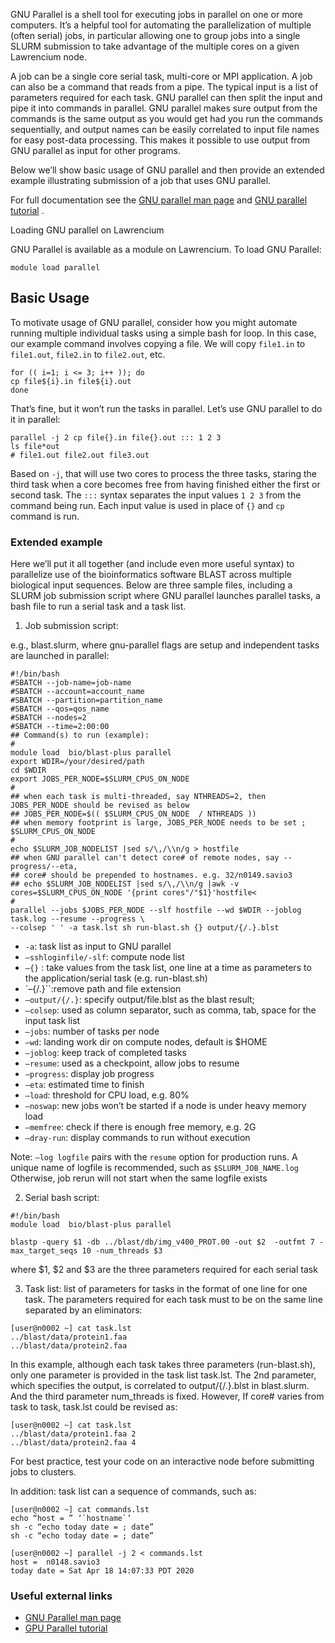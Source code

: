 GNU Parallel is a shell tool for executing jobs in parallel on one or more computers. It’s a helpful tool for automating the parallelization of multiple (often serial) jobs, in particular allowing one to group jobs into a single SLURM submission to take advantage of the multiple cores on a given Lawrencium node.

A job can be a single core serial task, multi-core or MPI application. A job can also be a command that reads from a pipe. The typical input is a list of parameters required for each task. GNU parallel can then split the input and pipe it into commands in parallel. GNU parallel makes sure output from the commands is the same output as you would get had you run the commands sequentially, and output names can be easily correlated to input file names for easy post-data processing. This makes it possible to use output from GNU parallel as input for other programs.

Below we’ll show basic usage of GNU parallel and then provide an extended example illustrating submission of a job that uses GNU parallel.

For full documentation see the [GNU parallel man page](https://www.gnu.org/software/parallel/man.html) and [GNU parallel tutorial](https://www.gnu.org/software/parallel/parallel_tutorial.html) .

Loading GNU parallel on Lawrencium

GNU Parallel is available as a module on Lawrencium. To load GNU Parallel:

```
module load parallel

```

## Basic Usage

To motivate usage of GNU parallel, consider how you might automate running multiple individual tasks using a simple bash for loop. In this case, our example command involves copying a file. We will copy `file1.in` to `file1.out`, `file2.in` to `file2.out`, etc.

```
for (( i=1; i <= 3; i++ )); do
cp file${i}.in file${i}.out
done

```

That’s fine, but it won’t run the tasks in parallel. Let’s use GNU parallel to do it in parallel:

```
parallel -j 2 cp file{}.in file{}.out ::: 1 2 3
ls file*out
# file1.out file2.out file3.out

```

Based on `-j`, that will use two cores to process the three tasks, staring the third task when a core becomes free from having finished either the first or second task. The `:::` syntax separates the input values `1 2 3` from the command being run. Each input value is used in place of `{}` and `cp` command is run.

### Extended example

Here we’ll put it all together (and include even more useful syntax) to parallelize use of the bioinformatics software BLAST across multiple biological input sequences. Below are three sample files, including a SLURM job submission script where GNU parallel launches parallel tasks, a bash file to run a serial task and a task list.

1. Job submission script:

e.g., blast.slurm, where gnu-parallel flags are setup and independent tasks are launched in parallel:

```
#!/bin/bash
#SBATCH --job-name=job-name
#SBATCH --account=account_name
#SBATCH --partition=partition_name
#SBATCH --qos=qos_name
#SBATCH --nodes=2
#SBATCH --time=2:00:00
## Command(s) to run (example):
#
module load  bio/blast-plus parallel
export WDIR=/your/desired/path
cd $WDIR
export JOBS_PER_NODE=$SLURM_CPUS_ON_NODE
#
## when each task is multi-threaded, say NTHREADS=2, then JOBS_PER_NODE should be revised as below
## JOBS_PER_NODE=$(( $SLURM_CPUS_ON_NODE  / NTHREADS ))
## when memory footprint is large, JOBS_PER_NODE needs to be set ; $SLURM_CPUS_ON_NODE
#
echo $SLURM_JOB_NODELIST |sed s/\,/\\n/g > hostfile
## when GNU parallel can't detect core# of remote nodes, say --progress/--eta,
## core# should be prepended to hostnames. e.g. 32/n0149.savio3
## echo $SLURM_JOB_NODELIST |sed s/\,/\\n/g |awk -v cores=$SLURM_CPUS_ON_NODE '{print cores"/"$1}'hostfile<
#
parallel --jobs $JOBS_PER_NODE --slf hostfile --wd $WDIR --joblog task.log --resume --progress \
--colsep ' ' -a task.lst sh run-blast.sh {} output/{/.}.blst 

```

- `-a`: task list as input to GNU parallel
- `–sshloginfile/-slf`: compute node list
- `–{}` : take values from the task list, one line at a time as parameters to the application/serial task (e.g. run-blast.sh)
- \`–{/.}\`\`:remove path and file extension
- `–output/{/.}`: specify output/file.blst as the blast result;
- `–colsep`: used as column separator, such as comma, tab, space for the input task list
- `–jobs`: number of tasks per node
- `–wd`: landing work dir on compute nodes, default is $HOME
- `–joblog`: keep track of completed tasks
- `–resume`: used as a checkpoint, allow jobs to resume
- `–progress`: display job progress
- `–eta`: estimated time to finish
- `–load`: threshold for CPU load, e.g. 80%
- `–noswap`: new jobs won’t be started if a node is under heavy memory load
- `–memfree`: check if there is enough free memory, e.g. 2G
- `–dray-run`: display commands to run without execution

Note: `–log logfile` pairs with the `resume` option for production runs. A unique name of logfile is recommended, such as `$SLURM_JOB_NAME.log` Otherwise, job rerun will not start when the same logfile exists

2. Serial bash script:

```
#!/bin/bash
module load  bio/blast-plus parallel

blastp -query $1 -db ../blast/db/img_v400_PROT.00 -out $2  -outfmt 7 -max_target_seqs 10 -num_threads $3

```

where $1, $2 and $3 are the three parameters required for each serial task

3. Task list: list of parameters for tasks in the format of one line for one task. The parameters required for each task must to be on the same line separated by an eliminators:

```
[user@n0002 ~] cat task.lst
../blast/data/protein1.faa
../blast/data/protein2.faa

```

In this example, although each task takes three parameters (run-blast.sh), only one parameter is provided in the task list task.lst. The 2nd parameter, which specifies the output, is correlated to output/{/.}.blst in blast.slurm. And the third parameter num_threads is fixed. However, If core# varies from task to task, task.lst could be revised as:

```
[user@n0002 ~] cat task.lst
../blast/data/protein1.faa 2
../blast/data/protein2.faa 4

```

For best practice, test your code on an interactive node before submitting jobs to clusters.

In addition: task list can a sequence of commands, such as:

```
[user@n0002 ~] cat commands.lst
echo “host = ” ‘`hostname`’
sh -c “echo today date = ; date”
sh -c “echo today date = ; date”

```

```
[user@n0002 ~] parallel -j 2 < commands.lst
host =  n0148.savio3
today date = Sat Apr 18 14:07:33 PDT 2020

```

### Useful external links

- [GNU Parallel man page](https://www.gnu.org/software/parallel/man.html)
- [GPU Parallel tutorial](https://www.gnu.org/software/parallel/parallel_tutorial.html)
